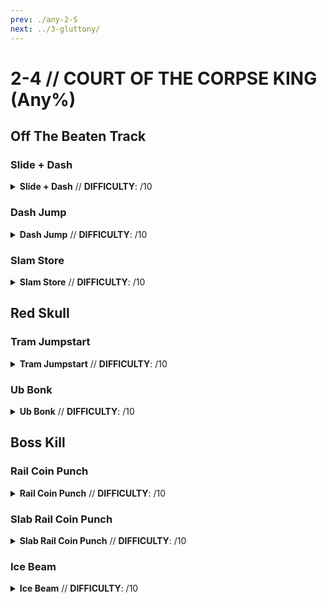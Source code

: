 ```yaml
---
prev: ./any-2-S
next: ../3-gluttony/
---
```


# 2-4 // COURT OF THE CORPSE KING (Any%)

## Off The Beaten Track

<div class="hidden-header">

### Slide + Dash

</div>

<details class="easy">
    <summary>
        <b>Slide + Dash</b> // <b>DIFFICULTY</b>: /10
    </summary>
    <p>
     Start off by sliding until you are past the red room door, then turn right and dash into corner so that the door pushes you while it opens. This will cause you to get stuck inbetween the door in and the wall. Next face out of bounds then spam slide until you clip out.
     <p>
      </p>
     Look towards the checkpoint floating in the void and <a href="/speedrun-tech#flick-ub">Flick Ub</a>
     <p>
      </p>
     Once you are lower than the checkpoint, <a href="/speedrun-tech#rocket-ride">Rocket Ride</a> angle the rocket down slightly, then shoot it with the revolver to boost yourself into the checkpoint.
    </p>
</details>

<div class="hidden-header">

### Dash Jump

</div>

<details class="easy">
    <summary>
        <b>Dash Jump</b> // <b>DIFFICULTY</b>: /10
    </summary>
    <p>
     Start off by <a href="/speedrun-tech#dash-jumping">Dash Jumping</a>, then right as you land, hold back and right and slide into the corner so that the door pushes you while it opens. This will cause you to get stuck inbetween the door in and the wall. Next face out of bounds then spam slide until you clip out.
     <p>
      </p>
     Look towards the checkpoint floating in the void and <a href="/speedrun-tech#flick-ub">Flick Ub</a>
     <p>
      </p>
     Once you are lower than the checkpoint, <a href="/speedrun-tech#rocket-ride">Rocket Ride</a> angle the rocket down slightly, then shoot it with the revolver to boost yourself into the checkpoint.
    </p>
</details>

<div class="hidden-header">

### Slam Store

</div>

<details class="easy">
    <summary>
        <b>Slam Store</b> // <b>DIFFICULTY</b>: /10
    </summary>
    <p>
     Start off by performing a <a href="/speedrun-tech#slam-store">Slam Store</a> in the starting room, then sliding, when you land hold back and right and slide into the corner so that the door pushes you while it opens. This will cause you to get stuck inbetween the door in and the wall. Next face out of bounds then spam slide until you clip out. 
     <p>
      </p>
     Look towards the checkpoint floating in the void and <a href="/speedrun-tech#flick-ub">Flick Ub</a>
     <p>
      </p>
     Once you are lower than the checkpoint, <a href="/speedrun-tech#rocket-ride">Rocket Ride</a> angle the rocket down slightly, then shoot it with the revolver to boost yourself into the checkpoint.
    </p>
</details>

## Red Skull

<div class="hidden-header">

### Tram Jumpstart

</div>

<details class="easy">
    <summary>
        <b>Tram Jumpstart</b> // <b>DIFFICULTY</b>: /10
    </summary>
    <p>
     Jumpstart the tram and move it forward, then wait until it stops. Jump and dash twice over the front of the tram, then turn right and use whiplash to grab the skull and checkpoint.
    </p>
</details>

<div class="hidden-header">

### Ub Bonk

</div>

<details class="easy">
    <summary>
        <b>Ub Bonk</b> // <b>DIFFICULTY</b>: /10
    </summary>
    <p>
     Move backwards slightly so that you wont interact with the tram, then <a href="/speedrun-tech#ce-boost-core-eject-boost">CE Boost</a>.
     <p>
      </p>
      Wait until you are slightly in front of the ceiling of the doorway then <a href="/speedrun-tech#flick-ub">Flick UB</a> so that you bonk. 
    <p>
      </p>
      When you land turn left and <a href="/speedrun-tech#slide-jump">Slide Jump</a>, maintaining speed from the <a href="/speedrun-tech#flick-ub">Flick UB</a>. <a href="/speedrun-tech#slide-jump">Slide Jump</a> again, then dash twice into the doorway, turn right and use whiplash to grab the skull, then checkpoint.
    </p>
</details>

## Boss Kill

<div class="hidden-header">

### Rail Coin Punch

</div>

<details class="easy">
    <summary>
        <b>Rail Coin Punch</b> // <b>DIFFICULTY</b>: /10
    </summary>
    <p>
     To be added
    </p>
</details>

<div class="hidden-header">

### Slab Rail Coin Punch

</div>

<details class="easy">
    <summary>
        <b>Slab Rail Coin Punch</b> // <b>DIFFICULTY</b>: /10
    </summary>
    <p>
     Jump, dash forward, turn left and place the skull using whiplash.
     <p>
      </p>
     Place a sawtrap with 5 blue saws and an overheat saw on the ceiling.
     <p>
      </p>
     Fire a uncharged core eject straight up, then shoot it with a revolver to boost yourself up. Throw 3 coins as you move up. Begin charging a slab piercer charge shot and slam jump, then fire the <a href="/speedrun-tech#ricostacks">piercer shot and electric rail</a> straight up, look down, throw a coin down, and <a href="/speedrun-tech#coin-punch">Punch it</a> as the rail chains to it.
     <p>
      </p>
      Activate freezeframe and fire a rocket, then a <a href="/speedrun-tech#pboost-projectile-boost">Projectile Boost</a> and repeat until you have five frozen rocckets, then unfreeze as you fire the final one. 
      <p>
      </p>
      <a href="/speedrun-tech#ce-boost-exit">CE Boost Exit</a>
    </p>
</details>

<div class="hidden-header">

### Ice Beam

</div>

<details class="easy">
    <summary>
        <b>Ice Beam</b> // <b>DIFFICULTY</b>: /10
    </summary>
    <p>
     To be added
    </p>
</details>
